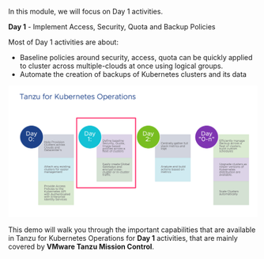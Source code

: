 In this module, we will focus on Day 1 activities.

**Day 1** - Implement Access, Security, Quota and Backup Policies

Most of Day 1 activities are about:

* Baseline policies around security, access, quota can be quickly applied to cluster across multiple-clouds at once using logical groups.
* Automate the creation of backups of Kubernetes clusters and its data   

![](./exercises/images/tko.png)

This demo will walk you through the important capabilities that are available in Tanzu for Kubernetes Operations for **Day 1** activities, that are mainly covered by **VMware Tanzu Mission Control**.